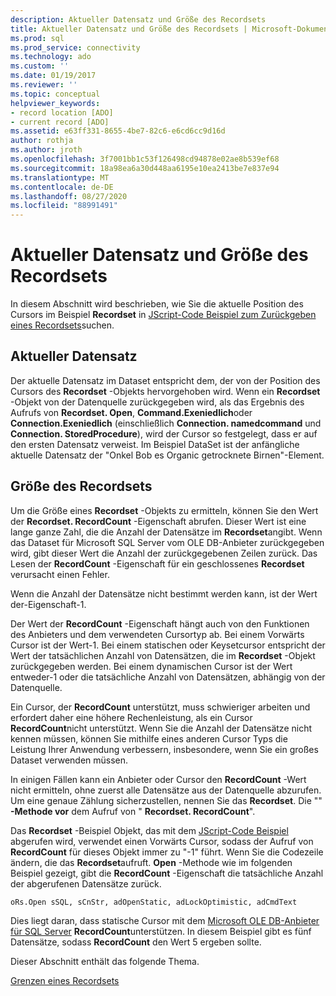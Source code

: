 ```yaml
---
description: Aktueller Datensatz und Größe des Recordsets
title: Aktueller Datensatz und Größe des Recordsets | Microsoft-Dokumentation
ms.prod: sql
ms.prod_service: connectivity
ms.technology: ado
ms.custom: ''
ms.date: 01/19/2017
ms.reviewer: ''
ms.topic: conceptual
helpviewer_keywords:
- record location [ADO]
- current record [ADO]
ms.assetid: e63ff331-8655-4be7-82c6-e6cd6cc9d16d
author: rothja
ms.author: jroth
ms.openlocfilehash: 3f7001bb1c53f126498cd94878e02ae8b539ef68
ms.sourcegitcommit: 18a98ea6a30d448aa6195e10ea2413be7e837e94
ms.translationtype: MT
ms.contentlocale: de-DE
ms.lasthandoff: 08/27/2020
ms.locfileid: "88991491"
---
```

# <a name="current-record-and-size-of-recordset"></a>Aktueller Datensatz und Größe des Recordsets
In diesem Abschnitt wird beschrieben, wie Sie die aktuelle Position des Cursors im Beispiel **Recordset** in [JScript-Code Beispiel zum Zurückgeben eines Recordsets](./jscript-code-example-to-return-a-recordset.md)suchen.  
  
## <a name="current-record"></a>Aktueller Datensatz  
 Der aktuelle Datensatz im Dataset entspricht dem, der von der Position des Cursors des **Recordset** -Objekts hervorgehoben wird. Wenn ein **Recordset** -Objekt von der Datenquelle zurückgegeben wird, als das Ergebnis des Aufrufs von **Recordset. Open**, **Command.Exeniedlich**oder **Connection.Exeniedlich** (einschließlich **Connection. namedcommand** und **Connection. StoredProcedure**), wird der Cursor so festgelegt, dass er auf den ersten Datensatz verweist. Im Beispiel DataSet ist der anfängliche aktuelle Datensatz der "Onkel Bob es Organic getrocknete Birnen"-Element.  
  
## <a name="size-of-recordset"></a>Größe des Recordsets  
 Um die Größe eines **Recordset** -Objekts zu ermitteln, können Sie den Wert der **Recordset. RecordCount** -Eigenschaft abrufen. Dieser Wert ist eine lange ganze Zahl, die die Anzahl der Datensätze im **Recordset**angibt. Wenn das Dataset für Microsoft SQL Server vom OLE DB-Anbieter zurückgegeben wird, gibt dieser Wert die Anzahl der zurückgegebenen Zeilen zurück. Das Lesen der **RecordCount** -Eigenschaft für ein geschlossenes **Recordset** verursacht einen Fehler.  
  
 Wenn die Anzahl der Datensätze nicht bestimmt werden kann, ist der Wert der-Eigenschaft-1.  
  
 Der Wert der **RecordCount** -Eigenschaft hängt auch von den Funktionen des Anbieters und dem verwendeten Cursortyp ab. Bei einem Vorwärts Cursor ist der Wert-1. Bei einem statischen oder Keysetcursor entspricht der Wert der tatsächlichen Anzahl von Datensätzen, die im **Recordset** -Objekt zurückgegeben werden. Bei einem dynamischen Cursor ist der Wert entweder-1 oder die tatsächliche Anzahl von Datensätzen, abhängig von der Datenquelle.  
  
 Ein Cursor, der **RecordCount** unterstützt, muss schwieriger arbeiten und erfordert daher eine höhere Rechenleistung, als ein Cursor **RecordCount**nicht unterstützt. Wenn Sie die Anzahl der Datensätze nicht kennen müssen, können Sie mithilfe eines anderen Cursor Typs die Leistung Ihrer Anwendung verbessern, insbesondere, wenn Sie ein großes Dataset verwenden müssen.  
  
 In einigen Fällen kann ein Anbieter oder Cursor den **RecordCount** -Wert nicht ermitteln, ohne zuerst alle Datensätze aus der Datenquelle abzurufen. Um eine genaue Zählung sicherzustellen, nennen Sie das **Recordset**. Die "" **-Methode vor** dem Aufruf von " **Recordset. RecordCount**".  
  
 Das **Recordset** -Beispiel Objekt, das mit dem [JScript-Code Beispiel](./jscript-code-example-to-return-a-recordset.md) abgerufen wird, verwendet einen Vorwärts Cursor, sodass der Aufruf von **RecordCount** für dieses Objekt immer zu "-1" führt. Wenn Sie die Codezeile ändern, die das **Recordset**aufruft. **Open** -Methode wie im folgenden Beispiel gezeigt, gibt die **RecordCount** -Eigenschaft die tatsächliche Anzahl der abgerufenen Datensätze zurück.  
  
```  
oRs.Open sSQL, sCnStr, adOpenStatic, adLockOptimistic, adCmdText   
```  
  
 Dies liegt daran, dass statische Cursor mit dem [Microsoft OLE DB-Anbieter für SQL Server](../appendixes/microsoft-ole-db-provider-for-sql-server.md) **RecordCount**unterstützen. In diesem Beispiel gibt es fünf Datensätze, sodass **RecordCount** den Wert 5 ergeben sollte.  
  
 Dieser Abschnitt enthält das folgende Thema.  
  
 [Grenzen eines Recordsets](./boundaries-of-a-recordset.md)
